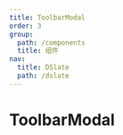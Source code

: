 ```yaml
---
title: ToolbarModal
order: 3
group:
  path: /components
  title: 组件
nav:
  title: DSlate
  path: /dslate
---
```


# ToolbarModal
